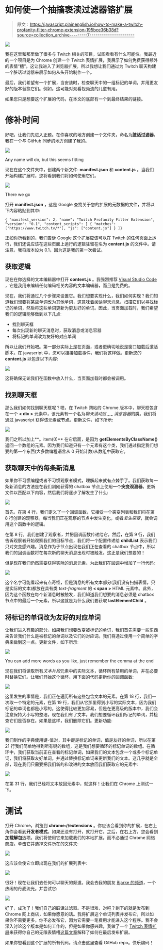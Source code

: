 # 如何使一个抽搐亵渎过滤器铬扩展

> 原文：<https://javascript.plainenglish.io/how-to-make-a-twitch-profanity-filter-chrome-extension-195bce36b38d?source=collection_archive---------7----------------------->

![](img/1d05634bddb4882217ebf8ff858348a9.png)

我在这里和那里做了很多与 Twitch 相关的项目，试图看看有什么可能性。我最近的一个项目是为 Chrome 创建一个 Twitch 表情扩展，我展示了如何免费获得额外的表情“槽”。这让我进入了浏览器扩展，所以我想让我们通过为 Twitch 聊天构建一个脏话过滤器来展示如何从头开始制作一个。

最后，我们希望有一个扩展，当安装时，检查聊天中的一组标记的单词，并用更友好的版本替换它们。例如，这可能对观看视频流的儿童有用。

如果您只是想要这个扩展的代码，在本文的底部有一个到最终结果的链接。

# 修补时间

好吧，让我们先进入正题。在你喜欢的地方创建一个文件夹，命名为**脏话过滤器**。我在一个与 GitHub 同步的地方创建了我的。

![](img/6af64b54bbd205b2eae83bb896bc8e1d.png)

Any name will do, but this seems fitting

现在在这个文件夹中，创建两个新文件: **manifest.json** 和 **content.js** 。当我们开始构建扩展时，您将看到我们将如何使用它们。

![](img/d08bea607fd7abfafa087a6315339f94.png)

There we go

打开 **manifest.json** ，这是 Google 查找关于您的扩展的元数据的文件，并将以下内容粘贴到其中:

```
{ "manifest_version": 2, "name": "Twitch Profanity Filter Extension", "version": "0.1", "content_scripts": [ { "matches": ["https://www.twitch.tv/*"], "js": ["content.js"] } ]}
```

正如你所看到的，我们告诉 Google 这个扩展应该可以在 Twitch 的任何页面上运行，我们还说应该在这些页面上运行的逻辑驻留在名为 **content.js** 的文件中。请注意，我将版本设为 0.1，因为这是我的第一次尝试。

## 获取逻辑

现在在你选择的文本编辑器中打开 **content.js** 。我强烈推荐 [Visual Studio Code](https://code.visualstudio.com/download) ，它是我用来编辑任何编码相关内容的文本编辑器，而且是免费的。

现在，我们将通过几个步骤来设置它。我们想要实现什么，我们如何实现？我们知道我们想要将某些单词改为其他单词，这意味着阅读聊天消息，扫描它们以寻找标记的单词，然后将这些单词更新为更友好的单词。因此，当页面加载时，我们希望我们的逻辑能够做到以下几点:

*   找到聊天框
*   每次出现新的聊天消息时，获取消息或消息容器
*   将标记的单词改为友好的对应单词

所以让我们开始吧。第一部分实际上是在页面，或者更确切地说是窗口加载后激活脚本。在 javascript 中，您可以挂接加载事件，我们将这样做。更新您的 **content.js** 以包含以下内容:

![](img/aecf78390278be103eea50f66e904477.png)

这将确保无论我们在函数中放入什么，当页面加载时都会被调用。

## 找到聊天框

那么我们如何找到聊天框呢？嗯，在 Twitch 网站的 Chrome 版本中，聊天框包含在一个 **< div >** 元素中，该元素有一个名为*聊天滚动区 _ _ 消息容器*的类。我们将通过 javascript 获得该元素或节点。更新文件，如下所示:

![](img/6d14dad67c9234a837e1510668059a33.png)

我们之所以加上**。item(0)** 在它后面，是因为 **getElementsByClassName()** 返回一个数组的元素。因为我们知道只有一个元素有这个类，我们通过指定我们想要的第一个东西(大多数编程语言从 0 开始计数)从数组中获取它。

## 获取聊天中的每条新消息

如果你不习惯编程或者不习惯观察者模式，理解起来就有点棘手了。我们获取每一条新消息的方法是在我们刚刚获得的 chatbox 节点上使用一个**突变观测器**。更新文件以匹配以下内容，然后我们将逐步了解发生了什么:

![](img/7978119d29a3ca90545c91ece408e885.png)

首先，在第 4 行，我们定义了一个回调函数，它接受一个突变列表和我们将在第 8 行创建的观察器。每当我们正在观察的节点中发生变化，或者*发生突变*，就会调用这个函数中的逻辑。

在第 8 行，我们创建了观察者，并把回调函数传递给它。然后，在第 9 行，我们告诉观察者开始观察我们的目标节点，我们将一个配置传递给 **childList** 表示我们只对突变感兴趣。消息作为子节点出现在我们正在查看的 chatbox 节点中，所以我们的回调函数将在每次新的聊天消息出现时被触发。这正是我们想要的！

但是现在我们仍然需要获得实际的消息元素，为此我们在回调中增加了一行代码:

![](img/bedfb027fc54261a35ba1942add9886c.png)

这个名字可能看起来有点奇怪，但是消息的所有文本部分(我们没有扫描表情，只是实际的文本)都放在具有类 *text-fragment* 的 **< span >** HTML 元素中。此外，因为这个函数在每个新消息时被触发，我们知道我们想要的消息必须是 chatbox 节点中的最后一个元素，所以这就是为什么我们要获取 **lastElementChild** 。

## 将标记的单词改为友好的对应单词

让我们进入有趣的部分。如果我们想要改变被标记的单词，我们首先需要一些东西来告诉我们什么是被标记的单词以及它们的对应词。我们将通过使用一个简单的字典来做到这一点。更新文件，如下所示:

![](img/78b4af1c6ed06dea9c8c35036f31c140.png)

You can add more words as you like, just remember the comma at the end

现在我们将读取所有*文本片段*元素中的实际文本，循环所有禁用的单词，并在必要时替换它们。让我们开始这个循环，用下面的代码更新你的回调函数:

![](img/eb3557a746e6a0414754283d54778fb8.png)

这里发生的事情是，我们正在遍历所有这些包含文本的元素。在第 18 行，我们一次取一个特定的元素，在第 19 行，我们从它那里得到小写的实际文本，因为我们标记的单词也都是小写的。这使得比较更加容易，但是在更高级的版本中，我们会注意保持大小写的整洁。现在我们有了文本，我们想要循环我们标记的单词，并检查它们是否存在。如果是这样，我们删除它们。更新功能:

![](img/daae9d0afca9318db2b3299aec296bff.png)

我们制作的字典使用键-值对，其中键是标记的单词，值是友好的单词，所以在第 21 行我们简单地得到所有键的数组，这是我们想要循环的标记单词的数组。在循环中，我们获取当前正在查看的标记单词，如果我们的文本包含一个或多个标记单词，我们将获取友好单词，并通过替换标记单词来更新我们的文本。这几乎就是全部，现在我们只需要把我们新的和改进的文本放回我们获取它的元素中:

![](img/c7a133044b834ebea920986c128d121b.png)

在第 31 行，我们已经将文本放回元素中，就这样！让我们在 Chrome 上测试一下。

# 测试

打开 Chrome，浏览到 **chrome://extensions** 。你应该会看到你的扩展，在右上角你会看到**开发者模式**。如果还没有打开，就打开它。之后，在右上方，您会看到**加载解包**选项。我们将使用它来加载我们的本地扩展，而不必通过 Chrome 网络商店。单击它并选择文件所在的文件夹:

![](img/37d6579a35a8e9afadcdf1a6c66facb6.png)

这应该会使它立即出现在我们的扩展列表中:

![](img/7534dabfaf3364e57f5ef1a47863b921.png)

很好！现在让我们去任何可以聊天的频道。我会去我的朋友 [Bjarke 的频道](http://twitch.tv/bjarkeeeee)，一个热闹的丹麦流光，并尝试它:

![](img/675ef7445aa022e2d95ffaa6665595cd.png)

好了，成功了！我们自己的脏话过滤器。不是很难，对吧？剩下的就是发布到 Chrome 网上商店，如果你愿意的话。我将扩展这个单词列表并发布它，所以如果你不需要更多，你不必发布它，因为它需要一笔费用才能进入这个程序。我不会深入讨论这个版本是如何工作的，但是如果你感兴趣，我做了一个 [Twitch 表情扩展](https://chrome.google.com/webstore/detail/bjarkeeeee-emote-extensio/igpdgcgafncbamkndjppepompjlkaeoj)来获得你自己的无限表情槽[这篇文章](https://nintendoengineer.medium.com/how-to-get-infinitely-more-twitch-emote-slots-7eb17ee9a6a1)解释了如何在最后发布扩展。

如果你想看到这个扩展的所有代码，请点击这里查看 GitHub repo。快乐编码！